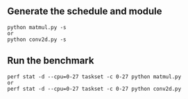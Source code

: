 ## Generate the schedule and module
```
python matmul.py -s
or
python conv2d.py -s
```

## Run the benchmark
```
perf stat -d --cpu=0-27 taskset -c 0-27 python matmul.py
or
perf stat -d --cpu=0-27 taskset -c 0-27 python conv2d.py

```
